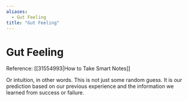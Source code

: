 ```yaml
---
aliases:
  - Gut Feeling
title: "Gut Feeling"
---
```


# Gut Feeling

Reference: [[31554993|How to Take Smart Notes]]

Or intuition, in other words. This is not just some random guess. It is our prediction based on our previous experience and the information we learned from success or failure.